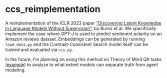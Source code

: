 # ccs_reimplementation
A reimplementation of the ICLR 2023 paper ["Discovering Latent Knowledge in Language Models Without Supervision"](https://arxiv.org/abs/2212.03827), by Burns et al.
We specifically implement the case where GPT-J is used to predict sentiment polarity on an Amazon reviews dataset.
Embeddings can be generated by running ```load_data.py``` and the Contrast-Consistent Search model itself can be trained and evaluated via ```ccs.py```.

In the future, I'm planning on using this method on Theory of Mind QA tasks ([example](https://github.com/kayburns/tom-qa-dataset)) to analyze to what extent models can separate truth from agent modeling.
